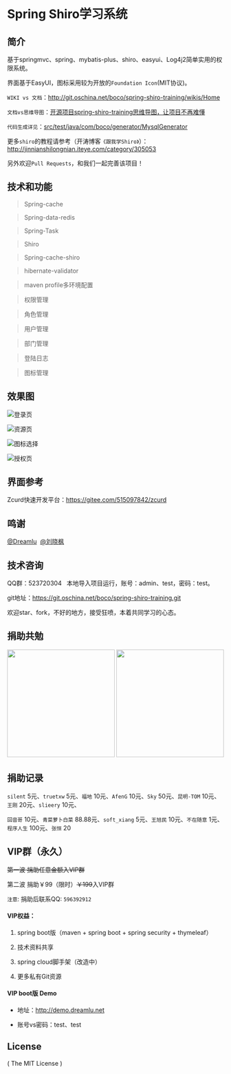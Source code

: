 # Spring Shiro学习系统

## 简介
基于springmvc、spring、mybatis-plus、shiro、easyui、Log4j2简单实用的权限系统。

界面基于EasyUI，图标采用较为开放的`Foundation Icon`(MIT协议)。

`WIKI vs 文档`：http://git.oschina.net/boco/spring-shiro-training/wikis/Home

`文档vs思维导图`：[开源项目spring-shiro-training思维导图，让项目不再难懂](https://my.oschina.net/u/3080373/blog/875697)

`代码生成详见`：[src/test/java/com/boco/generator/MysqlGenerator](http://git.oschina.net/boco/spring-shiro-training/tree/master/src/test/java/com/boco/generator)

更多`shiro`的教程请参考（开涛博客`《跟我学Shiro》`）：http://jinnianshilongnian.iteye.com/category/305053

另外欢迎`Pull Requests`，和我们一起完善该项目！

## 技术和功能
> Spring-cache

> Spring-data-redis

> Spring-Task

> Shiro

> Spring-cache-shiro

> hibernate-validator

> maven profile多环境配置

> 权限管理

> 角色管理

> 用户管理

> 部门管理

> 登陆日志

> 图标管理

## 效果图
![登录页](https://gitee.com/uploads/images/2018/0311/151940_17970583_372.jpeg "001.jpg")

![资源页](https://gitee.com/uploads/images/2018/0311/152356_4a7437fe_372.png "002.png")

![图标选择](https://gitee.com/uploads/images/2018/0311/152423_e24d245e_372.png "003.png")

![授权页](https://gitee.com/uploads/images/2018/0311/152438_1d204f6b_372.png "004.png")

## 界面参考
Zcurd快速开发平台：https://gitee.com/515097842/zcurd

## 鸣谢
<p>
<a href="http://my.oschina.net/qq596392912" target="_blank">@Dreamlu</a>&nbsp;
<a href="http://my.oschina.net/u/993551" target="_blank">@刘晓枫</a>
</p>

## 技术咨询
<p>
QQ群：523720304 &nbsp; 本地导入项目运行，账号：admin、test，密码：test。
</p>
<p>
git地址：<a href="https://git.oschina.net/boco/spring-shiro-training.git" target="_blank">https://git.oschina.net/boco/spring-shiro-training.git</a>
</p>
<p>
欢迎star、fork，不好的地方，接受狂喷，本着共同学习的心态。
</p>

## 捐助共勉
 <img src="https://gitee.com/uploads/images/2018/0311/153544_5afb12b1_372.jpeg" width="250px"/>
 <img src="https://gitee.com/uploads/images/2018/0311/153556_679db579_372.jpeg" width="250px"/>

## 捐助记录
`silent`  5元、`truetxw` 5元、`福地` 10元、`AfenG` 10元、`Sky` 50元、`昆明-TOM` 10元、`王刚` 20元、`slieery` 10元、

`回音哥` 10元、`青菜萝卜白菜` 88.88元、`soft_xiang` 5元、`王旭民` 10元、`不在随意` 1元、`程序人生` 100元、`张恒` 20

## VIP群（永久）
~~第一波 捐助任意金额入VIP群~~

第二波 捐助￥99（限时）~~￥199~~入VIP群

`注意`: 捐助后联系QQ: `596392912`

#### VIP权益：
1. spring boot版（maven + spring boot + spring security + thymeleaf）

2. 技术资料共享

3. spring cloud脚手架（改造中）

4. 更多私有Git资源

#### VIP boot版 Demo
- 地址：http://demo.dreamlu.net

- 账号vs密码：test、test

## License

( The MIT License )